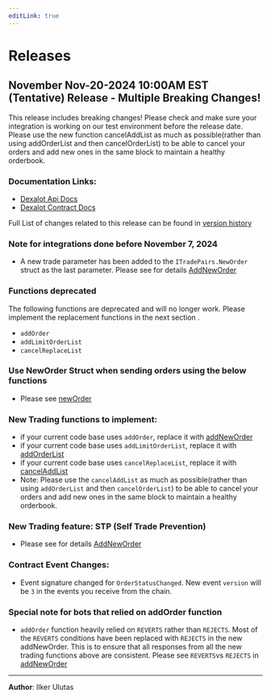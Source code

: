 ```yaml
---
editLink: true
---
```


# Releases

## November Nov-20-2024 10:00AM EST (Tentative) Release - Multiple Breaking Changes!

This release includes breaking changes! Please check and make sure your integration is working on our test environment before the release date.
Please use the new function cancelAddList as much as possible(rather than using addOrderList and then cancelOrderList) to be able to cancel your orders and add new ones in the same block to maintain a healthy orderbook.

### Documentation Links:

* [Dexalot Api Docs](/apiv2)
* [Dexalot Contract Docs](/contracts)

Full List of changes related to this release can be found in [version history](/contracts/#version-history)

### Note for integrations done before November 7, 2024

* A new trade parameter has been added to the `ITradePairs.NewOrder` struct as the last parameter. Please see for details [AddNewOrder](/contracts/TradePairs.html#addneworder)

### Functions deprecated

The following functions are deprecated and will no longer work. Please implement the replacement functions in the next section .

* `addOrder`
* `addLimitOrderList`
* `cancelReplaceList`


### Use NewOrder Struct when sending orders using the below functions
* Please see [newOrder](/contracts/interfaces/ITradePairs.html####NewOrder)

### New Trading functions to implement:

* if your current code base uses `addOrder`, replace it with [addNewOrder](/contracts/TradePairs.html#addneworder)
* if your current code base uses `addLimitOrderList`, replace it with [addOrderList](/contracts/TradePairs.html#addorderlist)
* if your current code base uses `cancelReplaceList`, replace it with [cancelAddList](/contracts/TradePairs.html#canceladdlist)
* Note: Please use the `cancelAddList` as much as possible(rather than using `addOrderList` and then `cancelOrderList`) to be able to cancel your orders and add new ones in the same block to maintain a healthy orderbook.

### New Trading feature: STP (Self Trade Prevention)

* Please see for details [AddNewOrder](/contracts/TradePairs.html#addneworder)

### Contract Event Changes:

* Event signature changed for `OrderStatusChanged`. New event `version` will be `3` in the events you receive from the chain.

### Special note for bots that relied on addOrder function

* `addOrder` function heavily relied on `REVERTS` rather than `REJECTS`. Most of the `REVERTS` conditions have been replaced with `REJECTS` in the new addNewOrder. This is to ensure that all responses from all the new trading functions above are consistent. Please see `REVERTS`vs `REJECTS` in [addNewOrder](/contracts/TradePairs.html#addneworder)


---
**Author**: Ilker Ulutas
